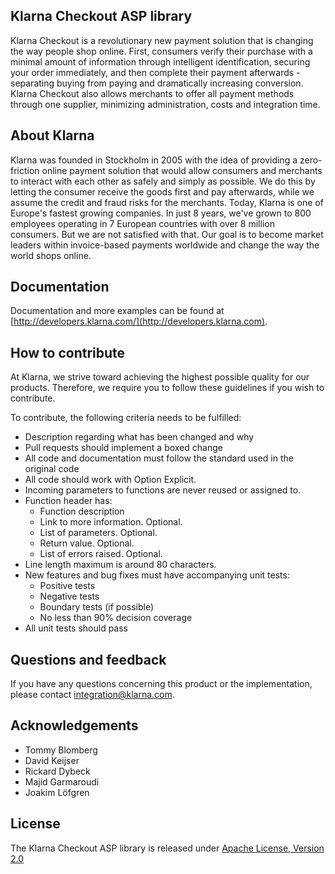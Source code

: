 ﻿## Klarna Checkout ASP library
Klarna Checkout is a revolutionary new payment solution that is changing the way
people shop online. First, consumers verify their purchase with a minimal
amount of information through intelligent identification, securing your order
immediately, and then complete their payment afterwards - separating buying
from paying and dramatically increasing conversion. Klarna Checkout also allows
merchants to offer all payment methods through one supplier, minimizing
administration, costs and integration time.

## About Klarna
Klarna was founded in Stockholm in 2005 with the idea of providing a
zero-friction online payment solution that would allow consumers and merchants
to interact with each other as safely and simply as possible. We do this by
letting the consumer receive the goods first and pay afterwards, while we assume
the credit and fraud risks for the merchants. Today, Klarna is one of Europe's
fastest growing companies. In just 8 years, we've grown to 800 employees
operating in 7 European countries with over 8 million consumers. But we are not
satisfied with that. Our goal is to become market leaders within invoice-based
payments worldwide and change the way the world shops online.

## Documentation
Documentation and more examples can be found at
[http://developers.klarna.com/](http://developers.klarna.com).

## How to contribute
At Klarna, we strive toward achieving the highest possible quality for our
products. Therefore, we require you to follow these guidelines if you wish
to contribute.

To contribute, the following criteria needs to be fulfilled:
* Description regarding what has been changed and why
* Pull requests should implement a boxed change
* All code and documentation must follow the standard used in the original code
* All code should work with Option Explicit.
* Incoming parameters to functions are never reused or assigned to.
* Function header has:
    * Function description
    * Link to more information. Optional.
    * List of parameters. Optional.
    * Return value. Optional.
    * List of errors raised. Optional.
* Line length maximum is around 80 characters.
* New features and bug fixes must have accompanying unit tests:
    * Positive tests
    * Negative tests
    * Boundary tests (if possible)
    * No less than 90% decision coverage
* All unit tests should pass

## Questions and feedback
If you have any questions concerning this product or the implementation,
please contact [integration@klarna.com](mailto:integration@klarna.com).

## Acknowledgements
* Tommy Blomberg
* David Keijser
* Rickard Dybeck
* Majid Garmaroudi
* Joakim Löfgren

## License
The Klarna Checkout ASP library is released under
[Apache License, Version 2.0](http://www.apache.org/LICENSE-2.0)


